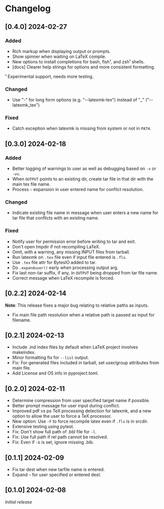 # Changelog

## [0.4.0] 2024-02-27

### Added

- Rich markup when displaying output or prompts.
- Show spinner when waiting on LaTeX compile.
- New options to install completions for bash, fish¹, and zsh¹ shells.
- [docs] Clearer help strings for options and more consistent formatting.

¹ Experimental support, needs more testing.

### Changed

- Use "-" for long form options (e.g. "--latexmk-tex") instead of "_" ("--latexmk_tex")

### Fixed

- Catch exception when latexmk is missing from system or not in `PATH`.


## [0.3.0] 2024-02-18

### Added

- Better logging of warnings to user as well as debugging based on `-v` or
  `-vv`.
- When `OUTPUT` points to an existing dir, create tar file in that dir with the
  main tex file name.
- Process `~` expansion in user entered name for conflict resolution.

### Changed

- Indicate existing file name in message when user enters a new name for tar
  file that conflicts with an existing name.

### Fixed

- Notify user for permission error before writing to tar and exit. 
- Don't open tmpdir if not recompiling LaTeX.
- Omit, with a warning, any missing INPUT files from tarball.
- Run latexmk on `.tex` file even if input file entered is `.fls`.
- Use `.tex` file attr for BytesIO added to tar.
- Do `.expanduser()` early when processing output arg.
- Fix last non-tar suffix, if any, in `OUTPUT` being dropped from tar file
  name.
- Correct message when LaTeX recompile is forced.


## [0.2.2] 2024-02-14

__Note__: This release fixes a major bug relating to relative paths as inputs.

- Fix main file path resolution when a relative path is passed as input for
  filename.


## [0.2.1] 2024-02-13

- Include .ind index files by default when LaTeX project involves makeindex.
- Minor formatting fix for `--list` output.
- Fix: For generated files included in tarball, set user/group attributes from
  main file.
- Add License and OS info in pyproject.toml.


## [0.2.0] 2024-02-11

- Determine compression from user specified target name if possible.
- Better prompt message for user input during conflict.
- Improved pdf vs ps TeX processing detection for latexmk, and a new option to
  allow the user to force a TeX processor.
- New option: Use `-F` to force recompile latex even if `.fls` is in srcdir.
- Extensive testing using pytest.
- Fix: Don't show full path of .bbl file for `-l`.
- Fix: Use full path if rel path cannot be resolved.
- Fix: Even if `-b` is set, ignore missing .bib.


## [0.1.1] 2024-02-09

- Fix tar dest when new tarfile name is entered.
- Expand `~` for user specified or entered dest.


## [0.1.0] 2024-02-08

_Initial release_
